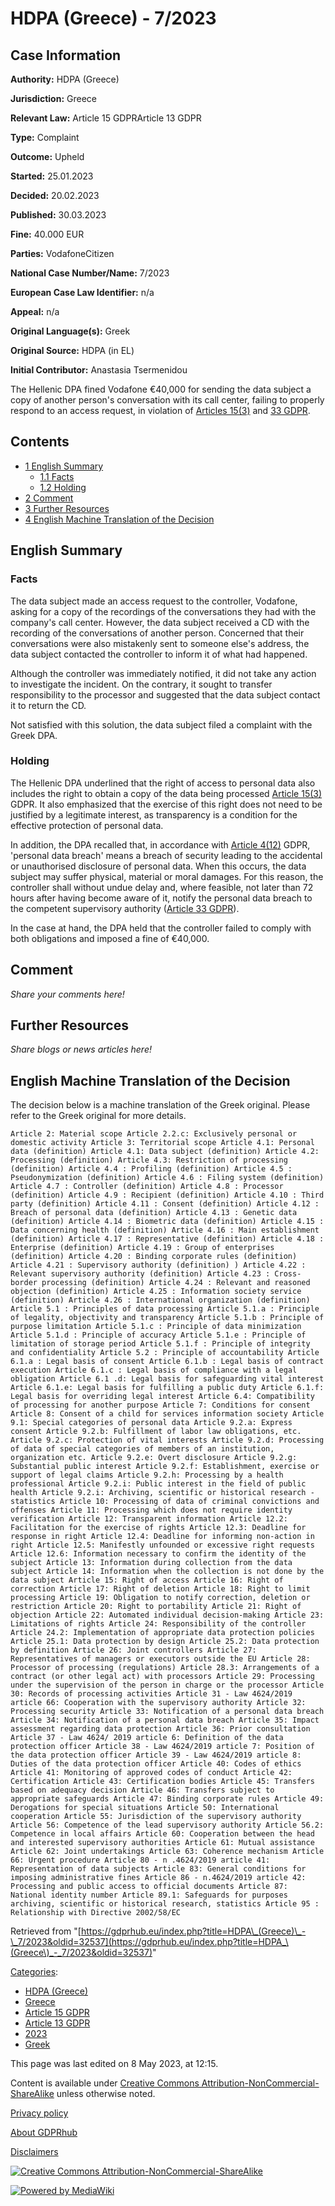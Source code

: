 # HDPA (Greece) - 7/2023

## Case Information

**Authority:** HDPA (Greece)

**Jurisdiction:** Greece

**Relevant Law:** Article 15 GDPRArticle 13 GDPR

**Type:** Complaint

**Outcome:** Upheld

**Started:** 25.01.2023

**Decided:** 20.02.2023

**Published:** 30.03.2023

**Fine:** 40.000 EUR

**Parties:** VodafoneCitizen

**National Case Number/Name:** 7/2023

**European Case Law Identifier:** n/a

**Appeal:** n/a

**Original Language(s):** Greek

**Original Source:** HDPA (in EL)

**Initial Contributor:** Anastasia Tsermenidou

The Hellenic DPA fined Vodafone €40,000 for sending the data subject a copy of another person's conversation with its call center, failing to properly respond to an access request, in violation of [Articles 15(3)](/index.php?title=Article_15_GDPR#3 "Article 15 GDPR") and [33 GDPR](/index.php?title=Article_33_GDPR "Article 33 GDPR").

## Contents

*   [1 English Summary](#English_Summary)
    *   [1.1 Facts](#Facts)
    *   [1.2 Holding](#Holding)
*   [2 Comment](#Comment)
*   [3 Further Resources](#Further_Resources)
*   [4 English Machine Translation of the Decision](#English_Machine_Translation_of_the_Decision)

## English Summary

### Facts

The data subject made an access request to the controller, Vodafone, asking for a copy of the recordings of the conversations they had with the company's call center. However, the data subject received a CD with the recording of the conversations of another person. Concerned that their conversations were also mistakenly sent to someone else's address, the data subject contacted the controller to inform it of what had happened.

Although the controller was immediately notified, it did not take any action to investigate the incident. On the contrary, it sought to transfer responsibility to the processor and suggested that the data subject contact it to return the CD.

Not satisfied with this solution, the data subject filed a complaint with the Greek DPA.

### Holding

The Hellenic DPA underlined that the right of access to personal data also includes the right to obtain a copy of the data being processed [Article 15(3)](/index.php?title=Article_15_GDPR#3 "Article 15 GDPR") GDPR. It also emphasized that the exercise of this right does not need to be justified by a legitimate interest, as transparency is a condition for the effective protection of personal data.

In addition, the DPA recalled that, in accordance with [Article 4(12)](/index.php?title=Article_4_GDPR#12 "Article 4 GDPR") GDPR, 'personal data breach' means a breach of security leading to the accidental or unauthorised disclosure of personal data. When this occurs, the data subject may suffer physical, material or moral damages. For this reason, the controller shall without undue delay and, where feasible, not later than 72 hours after having become aware of it, notify the personal data breach to the competent supervisory authority ([Article 33 GDPR](/index.php?title=Article_33_GDPR "Article 33 GDPR")).

In the case at hand, the DPA held that the controller failed to comply with both obligations and imposed a fine of €40,000.

## Comment

_Share your comments here!_

## Further Resources

_Share blogs or news articles here!_

## English Machine Translation of the Decision

The decision below is a machine translation of the Greek original. Please refer to the Greek original for more details.

```
Article 2: Material scope Article 2.2.c: Exclusively personal or domestic activity Article 3: Territorial scope Article 4.1: Personal data (definition) Article 4.1: Data subject (definition) Article 4.2: Processing (definition) Article 4.3: Restriction of processing (definition) Article 4.4 : Profiling (definition) Article 4.5 : Pseudonymization (definition) Article 4.6 : Filing system (definition) Article 4.7 : Controller (definition) Article 4.8 : Processor (definition) Article 4.9 : Recipient (definition) Article 4.10 : Third party (definition) Article 4.11 : Consent (definition) Article 4.12 : Breach of personal data (definition) Article 4.13 : Genetic data (definition) Article 4.14 : Biometric data (definition) Article 4.15 : Data concerning health (definition) Article 4.16 : Main establishment (definition) Article 4.17 : Representative (definition) Article 4.18 : Enterprise (definition) Article 4.19 : Group of enterprises (definition) Article 4.20 : Binding corporate rules (definition) Article 4.21 : Supervisory authority (definition) ) Article 4.22 : Relevant supervisory authority (definition) Article 4.23 : Cross-border processing (definition) Article 4.24 : Relevant and reasoned objection (definition) Article 4.25 : Information society service (definition) Article 4.26 : International organization (definition) Article 5.1 : Principles of data processing Article 5.1.a : Principle of legality, objectivity and transparency Article 5.1.b : Principle of purpose limitation Article 5.1.c : Principle of data minimization Article 5.1.d : Principle of accuracy Article 5.1.e : Principle of limitation of storage period Article 5.1.f : Principle of integrity and confidentiality Article 5.2 : Principle of accountability Article 6.1.a : Legal basis of consent Article 6.1.b : Legal basis of contract execution Article 6.1.c : Legal basis of compliance with a legal obligation Article 6.1 .d: Legal basis for safeguarding vital interest Article 6.1.e: Legal basis for fulfilling a public duty Article 6.1.f: Legal basis for overriding legal interest Article 6.4: Compatibility of processing for another purpose Article 7: Conditions for consent Article 8: Consent of a child for services information society Article 9.1: Special categories of personal data Article 9.2.a: Express consent Article 9.2.b: Fulfillment of labor law obligations, etc. Article 9.2.c: Protection of vital interests Article 9.2.d: Processing of data of special categories of members of an institution, organization etc. Article 9.2.e: Overt disclosure Article 9.2.g: Substantial public interest Article 9.2.f: Establishment, exercise or support of legal claims Article 9.2.h: Processing by a health professional Article 9.2.i: Public interest in the field of public health Article 9.2.i: Archiving, scientific or historical research - statistics Article 10: Processing of data of criminal convictions and offenses Article 11: Processing which does not require identity verification Article 12: Transparent information Article 12.2: Facilitation for the exercise of rights Article 12.3: Deadline for response in right Article 12.4: Deadline for informing non-action in right Article 12.5: Manifestly unfounded or excessive right requests Article 12.6: Information necessary to confirm the identity of the subject Article 13: Information during collection from the data subject Article 14: Information when the collection is not done by the data subject Article 15: Right of access Article 16: Right of correction Article 17: Right of deletion Article 18: Right to limit processing Article 19: Obligation to notify correction, deletion or restriction Article 20: Right to portability Article 21: Right of objection Article 22: Automated individual decision-making Article 23: Limitations of rights Article 24: Responsibility of the controller Article 24.2: Implementation of appropriate data protection policies Article 25.1: Data protection by design Article 25.2: Data protection by definition Article 26: Joint controllers Article 27: Representatives of managers or executors outside the EU Article 28: Processor of processing (regulations) Article 28.3: Arrangements of a contract (or other legal act) with processors Article 29: Processing under the supervision of the person in charge or the processor Article 30: Records of processing activities Article 31 - Law 4624/2019 article 66: Cooperation with the supervisory authority Article 32: Processing security Article 33: Notification of a personal data breach Article 34: Notification of a personal data breach Article 35: Impact assessment regarding data protection Article 36: Prior consultation Article 37 - Law 4624/ 2019 article 6: Definition of the data protection officer Article 38 - Law 4624/2019 article 7: Position of the data protection officer Article 39 - Law 4624/2019 article 8: Duties of the data protection officer Article 40: Codes of ethics Article 41: Monitoring of approved codes of conduct Article 42: Certification Article 43: Certification bodies Article 45: Transfers based on adequacy decision Article 46: Transfers subject to appropriate safeguards Article 47: Binding corporate rules Article 49: Derogations for special situations Article 50: International cooperation Article 55: Jurisdiction of the supervisory authority Article 56: Competence of the lead supervisory authority Article 56.2: Competence in local affairs Article 60: Cooperation between the head and interested supervisory authorities Article 61: Mutual assistance Article 62: Joint undertakings Article 63: Coherence mechanism Article 66: Urgent procedure Article 80 - n .4624/2019 article 41: Representation of data subjects Article 83: General conditions for imposing administrative fines Article 86 - n.4624/2019 article 42: Processing and public access to official documents Article 87: National identity number Article 89.1: Safeguards for purposes archiving, scientific or historical research, statistics Article 95 : Relationship with Directive 2002/58/EC

```

Retrieved from "[https://gdprhub.eu/index.php?title=HDPA\_(Greece)\_-\_7/2023&oldid=32537](https://gdprhub.eu/index.php?title=HDPA_\(Greece\)_-_7/2023&oldid=32537)"

[Categories](/index.php?title=Special:Categories "Special:Categories"):

*   [HDPA (Greece)](/index.php?title=Category:HDPA_\(Greece\) "Category:HDPA (Greece)")
*   [Greece](/index.php?title=Category:Greece "Category:Greece")
*   [Article 15 GDPR](/index.php?title=Category:Article_15_GDPR "Category:Article 15 GDPR")
*   [Article 13 GDPR](/index.php?title=Category:Article_13_GDPR "Category:Article 13 GDPR")
*   [2023](/index.php?title=Category:2023 "Category:2023")
*   [Greek](/index.php?title=Category:Greek "Category:Greek")

This page was last edited on 8 May 2023, at 12:15.

Content is available under [Creative Commons Attribution-NonCommercial-ShareAlike](https://creativecommons.org/licenses/by-nc-sa/4.0/) unless otherwise noted.

[Privacy policy](/index.php?title=GDPRhub:Privacy_policy)

[About GDPRhub](/index.php?title=GDPRhub:About)

[Disclaimers](/index.php?title=GDPRhub:General_disclaimer)

[![Creative Commons Attribution-NonCommercial-ShareAlike](/resources/assets/licenses/cc-by-nc-sa.png)](https://creativecommons.org/licenses/by-nc-sa/4.0/)

[![Powered by MediaWiki](/resources/assets/poweredby_mediawiki_88x31.png)](https://www.mediawiki.org/)